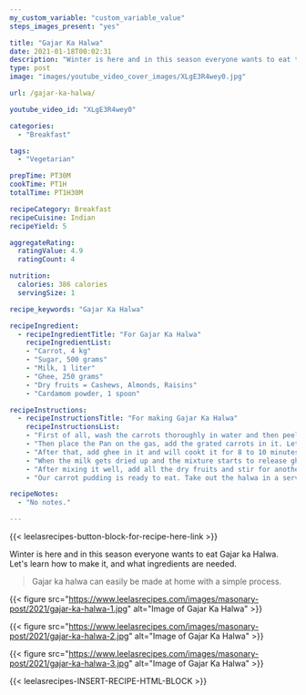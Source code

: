 ```yaml
---
my_custom_variable: "custom_variable_value"
steps_images_present: "yes"

title: "Gajar Ka Halwa"
date: 2021-01-18T00:02:31
description: "Winter is here and in this season everyone wants to eat the sweet dish Gajar ka Halwa. Gajar ka halwa can easily be made at home with a simple process."
type: post
image: "images/youtube_video_cover_images/XLgE3R4wey0.jpg"

url: /gajar-ka-halwa/

youtube_video_id: "XLgE3R4wey0"

categories: 
  - "Breakfast"

tags:
  - "Vegetarian"

prepTime: PT30M
cookTime: PT1H
totalTime: PT1H30M

recipeCategory: Breakfast
recipeCuisine: Indian
recipeYield: 5

aggregateRating:
  ratingValue: 4.9
  ratingCount: 4

nutrition:
  calories: 386 calories
  servingSize: 1

recipe_keywords: "Gajar Ka Halwa"

recipeIngredient:
  - recipeIngredientTitle: "For Gajar Ka Halwa"
    recipeIngredientList:
    - "Carrot, 4 kg" 
    - "Sugar, 500 grams" 
    - "Milk, 1 liter" 
    - "Ghee, 250 grams" 
    - "Dry fruits = Cashews, Almonds, Raisins" 
    - "Cardamom powder, 1 spoon" 

recipeInstructions:
  - recipeInstructionsTitle: "For making Gajar Ka Halwa"
    recipeInstructionsList:
    - "First of all, wash the carrots thoroughly in water and then peel it. After that we will grate it with food processor." 
    - "Then place the Pan on the gas, add the grated carrots in it. Let it cook for a while so that all its water dries up." 
    - "After that, add ghee in it and will cookt it for 8 to 10 minutes. After that we will add milk to it and continue to stir well. You can also add mawa to it. If you add mawa then you can reduce the amount of milk. We will cook this on medium flame." 
    - "When the milk gets dried up and the mixture starts to release ghee, we will then  add sugar in it. " 
    - "After mixing it well, add all the dry fruits and stir for another 8-10 minutes, add cardamom powder and mix it. Will turn off the gas. " 
    - "Our carrot pudding is ready to eat. Take out the halwa in a serving tray and garnish it with almond cuttings." 

recipeNotes:
  - "No notes." 

---
```


{{< leelasrecipes-button-block-for-recipe-here-link >}}

Winter is here and in this season everyone wants to eat Gajar ka Halwa. Let's learn how to make it, and what ingredients are needed.

> Gajar ka halwa can easily be made at home with a simple process.


{{< figure src="https://www.leelasrecipes.com/images/masonary-post/2021/gajar-ka-halwa-1.jpg" alt="Image of Gajar Ka Halwa" >}}

{{< figure src="https://www.leelasrecipes.com/images/masonary-post/2021/gajar-ka-halwa-2.jpg" alt="Image of Gajar Ka Halwa" >}}

{{< figure src="https://www.leelasrecipes.com/images/masonary-post/2021/gajar-ka-halwa-3.jpg" alt="Image of Gajar Ka Halwa" >}}

{{< leelasrecipes-INSERT-RECIPE-HTML-BLOCK >}}

